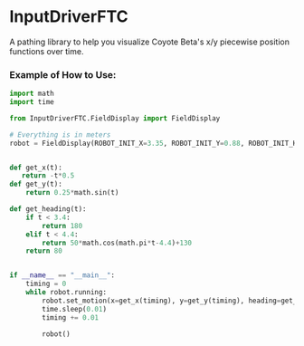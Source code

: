 # InputDriverFTC

A pathing library to help you visualize Coyote Beta's x/y piecewise position functions over time.

### Example of How to Use:

```python
import math
import time

from InputDriverFTC.FieldDisplay import FieldDisplay

# Everything is in meters
robot = FieldDisplay(ROBOT_INIT_X=3.35, ROBOT_INIT_Y=0.88, ROBOT_INIT_HEADING=180, ROBOT_SIZE=0.406)


def get_x(t):
   return -t*0.5
def get_y(t):
    return 0.25*math.sin(t)

def get_heading(t):
    if t < 3.4:
        return 180
    elif t < 4.4:
        return 50*math.cos(math.pi*t-4.4)+130
    return 80


if __name__ == "__main__":
    timing = 0
    while robot.running:
        robot.set_motion(x=get_x(timing), y=get_y(timing), heading=get_heading(timing))
        time.sleep(0.01)
        timing += 0.01

        robot()

```
